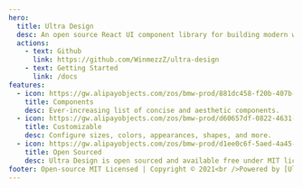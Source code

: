 ```yaml
---
hero:
  title: Ultra Design
  desc: An open source React UI component library for building modern websites and applications.
  actions:
    - text: Github
      link: https://github.com/WinmezzZ/ultra-design
    - text: Getting Started
      link: /docs
features:
  - icon: https://gw.alipayobjects.com/zos/bmw-prod/881dc458-f20b-407b-947a-95104b5ec82b/k79dm8ih_w144_h144.png
    title: Components
    desc: Ever-increasing list of concise and aesthetic components.
  - icon: https://gw.alipayobjects.com/zos/bmw-prod/d60657df-0822-4631-9d7c-e7a869c2f21c/k79dmz3q_w126_h126.png
    title: Customizable
    desc: Configure sizes, colors, appearances, shapes, and more.
  - icon: https://gw.alipayobjects.com/zos/bmw-prod/d1ee0c6f-5aed-4a45-a507-339a4bfe076c/k7bjsocq_w144_h144.png
    title: Open Sourced
    desc: Ultra Design is open sourced and available free under MIT licence.
footer: Open-source MIT Licensed | Copyright © 2021<br />Powered by [Ultra Design](https://ultra-design.hyyar.com/)
---
```

